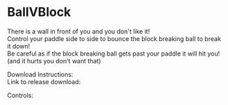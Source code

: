 # BallVBlock

There is a wall in front of you and you don't like it!
<br/>
Control your paddle side to side to bounce the block breaking ball to break it down!
<br/>
Be careful as if the block breaking ball gets past your paddle it will hit you! (and it hurts you don't want that)

Download Instructions:
<br/>
Link to release download: 

Controls:
<br/>
